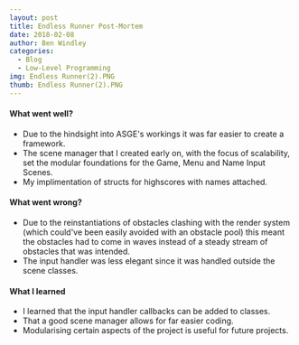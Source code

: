 ```yaml
---
layout: post
title: Endless Runner Post-Mortem
date: 2018-02-08
author: Ben Windley
categories:
  - Blog
  - Low-Level Programming
img: Endless Runner(2).PNG
thumb: Endless Runner(2).PNG
---
```


#### What went well?
- Due to the hindsight into ASGE's workings it was far easier to create a framework.
- The scene manager that I created early on, with the focus of scalability, set the modular foundations for the Game, Menu and Name Input Scenes.
- My implimentation of structs for highscores with names attached.
 
#### What went wrong?
- Due to the reinstantiations of obstacles clashing with the render system (which could've been easily avoided with an obstacle pool) this meant the obstacles had to come in waves instead of a steady stream of obstacles that was intended.
- The input handler was less elegant since it was handled outside the scene classes.

#### What I learned
- I learned that the input handler callbacks can be added to classes.
- That a good scene manager allows for far easier coding.
- Modularising certain aspects of the project is useful for future projects.
